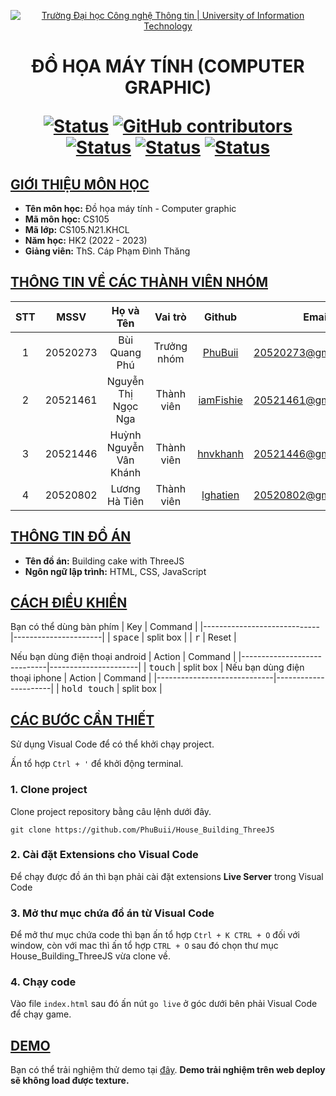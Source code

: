 <a id="top"></a>

<!-- Banner -->
<p align="center">
  <a href="https://www.uit.edu.vn/" title="Trường Đại học Công nghệ Thông tin" style="border: none;">
    <img src="https://i.imgur.com/WmMnSRt.png" alt="Trường Đại học Công nghệ Thông tin | University of Information Technology">
  </a>
</p>

<h1 align="center"><b>ĐỒ HỌA MÁY TÍNH (COMPUTER GRAPHIC)</b></h>

[![Status](https://img.shields.io/badge/status-done-pink?style=flat-square)](https://github.com/pahopu/CS336_ImageSearch_Project2)
[![GitHub contributors](https://img.shields.io/github/contributors/PhuBuii/Crossy_Road_Threejs?style=flat-square)](https://github.com/PhuBuii/Crossy_Road_Threejs/graphs/contributors)
[![Status](https://img.shields.io/badge/language1-python-blue?style=flat-square)](https://github.com/PhuBuii/Crossy_Road_Threejs)
[![Status](https://img.shields.io/badge/language2-html-orange?style=flat-square)](https://github.com/PhuBuii/Crossy_Road_Threejs)
[![Status](https://img.shields.io/badge/language3-css-purple?style=flat-square)](https://github.com/PhuBuii/Crossy_Road_Threejs)

## [GIỚI THIỆU MÔN HỌC](#top)
* **Tên môn học:** Đồ họa máy tính - Computer graphic
* **Mã môn học:** CS105
* **Mã lớp:** CS105.N21.KHCL
* **Năm học:** HK2 (2022 - 2023)
* **Giảng viên:** ThS. Cáp Phạm Đình Thăng

## [THÔNG TIN VỀ CÁC THÀNH VIÊN NHÓM](#top)

| STT    | MSSV          | Họ và Tên                |Vai trò    | Github                                          | Email                   |
| :----: |:-------------:| :-----------------------:|:---------:|:-----------------------------------------------:|:-------------------------:
| 1      | 20520273      | Bùi Quang Phú            |Trưởng nhóm|[PhuBuii](https://github.com/PhuBuii)            |20520273@gm.uit.edu.vn   |
| 2      | 20521461      | Nguyễn Thị Ngọc Nga      |Thành viên |[iamFishie](https://github.com/iamFishie)        |20521461@gm.uit.edu.vn   |
| 3      | 20521446      | Huỳnh Nguyễn Vân Khánh   |Thành viên |[hnvkhanh](https://github.com/hnvkhanh)          |20521446@gm.uit.edu.vn   |
| 4      | 20520802      | Lương Hà Tiên            |Thành viên |[lghatien](https://github.com/lghatien)          |20520802@gm.uit.edu.vn   |

## [THÔNG TIN ĐỒ ÁN](#top)
* **Tên đồ án:** Building cake with ThreeJS
* **Ngôn ngữ lập trình:** HTML, CSS, JavaScript
## [CÁCH ĐIỀU KHIỂN](#top)
Bạn có thể dùng bàn phím
| Key                         | Command              |
|-----------------------------|----------------------|
| <kbd>space</kbd>            | split box            |
| <kbd>r</kbd>                | Reset                |

Nếu bạn dùng điện thoại android
| Action                      | Command              |
|-----------------------------|----------------------|
| <kbd>touch</kbd>            | split box            |
Nếu bạn dùng điện thoại iphone
| Action                      | Command              |
|-----------------------------|----------------------|
| <kbd>hold touch</kbd>       | split box            |
## [CÁC BƯỚC CẦN THIẾT](#top)
Sử dụng Visual Code để có thể khởi chạy project.

Ấn tổ hợp `Ctrl + '` để khởi động terminal.
### 1. Clone project
Clone project repository bằng câu lệnh dưới đây.

```
git clone https://github.com/PhuBuii/House_Building_ThreeJS
```
### 2. Cài đặt Extensions cho Visual Code
Để chạy được đồ án thì bạn phải cài đặt extensions **Live Server** trong Visual Code

### 3. Mở thư mục chứa đồ án từ Visual Code 
Để mở thư mục chứa code thì bạn ấn tổ hợp `Ctrl + K CTRL + O` đối với window, còn với mac thì ấn tổ hợp `CTRL + O` sau đó chọn thư mục House_Building_ThreeJS vừa clone về.

### 4. Chạy code
Vào file `index.html` sau đó ấn nút `go live` ở góc dưới bên phải Visual Code để chạy game.

## [DEMO](#top)
Bạn có thể trải nghiệm thử demo tại [đây](https://phubuii.github.io/House_Building_ThreeJS/).
**Demo trải nghiệm trên web deploy sẽ không load được texture.**
